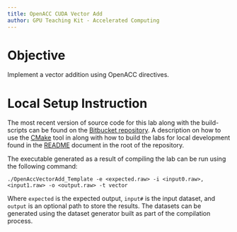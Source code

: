 ```yaml
---
title: OpenACC CUDA Vector Add
author: GPU Teaching Kit - Accelerated Computing
---
```


# Objective

Implement a vector addition using OpenACC directives.

# Local Setup Instruction

The most recent version of source code for this lab along with the build-scripts can be found on the [Bitbucket repository](LINKTOLAB). A description on how to use the [CMake](https://cmake.org/) tool in along with how to build the labs for local development found in the [README](LINKTOREADME) document in the root of the repository.

The executable generated as a result of compiling the lab can be run using the following command:

~~~
./OpenAccVectorAdd_Template -e <expected.raw> -i <input0.raw>,<input1.raw> -o <output.raw> -t vector
~~~

Where `expected` is the expected output, `input#` is the input dataset, and `output` is an optional path to store the results. The datasets can be generated using the dataset generator built as part of the compilation process.
